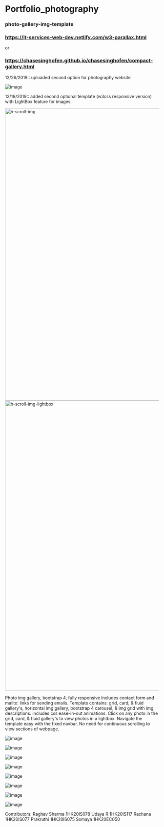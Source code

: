 # Portfolio_photography
### photo-gallery-img-template
### https://it-services-web-dev.netlify.com/w3-parallax.html <br> 
or <br>
### https://chasesinghofen.github.io/chasesinghofen/compact-gallery.html
12/26/2019:: uploaded second option for photography website

![image](https://user-images.githubusercontent.com/23155302/71473177-04fc8800-27a4-11ea-80a5-eea1e01e4781.png)

12/19/2019:: added second optional template (w3css responsive version) with LightBox feature for images. 

<img width="958" alt="h-scroll-img" src="https://user-images.githubusercontent.com/23155302/71211750-c899cb00-227d-11ea-862c-e13935c91754.PNG">
<img width="951" alt="h-scroll-img-lightbox" src="https://user-images.githubusercontent.com/23155302/71211754-c9caf800-227d-11ea-9412-f5d26552687c.PNG">


Photo img gallery, bootstrap 4, fully responsive Includes contact form and mailto: links for sending emails. Template contains: grid, card, & fluid gallery's, horizontal img gallery, bootstrap 4 carousel, & img grid with img descriptions. includes css ease-in-out animations. Click on any photo in the grid, card, & fluid gallery's to view photos in a lightbox.  Navigate the template easy with the fixed navbar. No need for continuous scrolling to view sections of webpage. 

![image](https://user-images.githubusercontent.com/23155302/41195274-0883bfca-6bf8-11e8-9c35-f7b4c5c642a4.png)

![image](https://user-images.githubusercontent.com/23155302/41195278-1baeef66-6bf8-11e8-8efe-e6c71975eac0.png)

![image](https://user-images.githubusercontent.com/23155302/41195281-30b50260-6bf8-11e8-8353-bd003282a602.png)

![image](https://user-images.githubusercontent.com/23155302/41195287-45daeb1e-6bf8-11e8-98f4-0180ae934889.png)

![image](https://user-images.githubusercontent.com/23155302/41195295-5b8a904a-6bf8-11e8-85c0-fe2d327b2fdb.png)

![image](https://user-images.githubusercontent.com/23155302/41195299-70d2f474-6bf8-11e8-876c-fd6666837529.png)

![image](https://user-images.githubusercontent.com/23155302/41195307-89421e54-6bf8-11e8-96ef-63c733c64143.png)

![image](https://user-images.githubusercontent.com/23155302/41195317-b5240078-6bf8-11e8-934e-19123f69558e.png)


Contributors:
Raghav Sharma 1HK20IS078
Udaya R       1HK20IS117
Rachana       1HK20IS077
Prakruthi     1HK20IS075
Somaya        1HK20EC050
